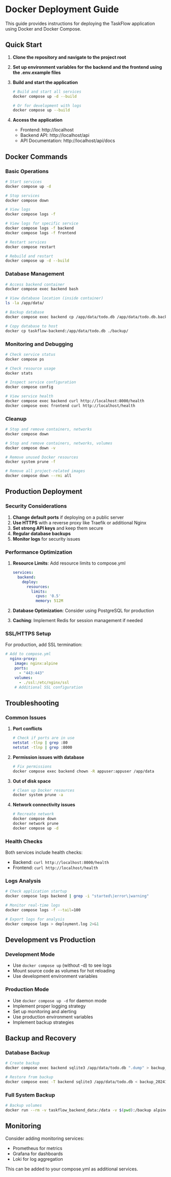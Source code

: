 # Docker Deployment Guide

This guide provides instructions for deploying the TaskFlow application using Docker and Docker Compose.

## Quick Start

1. **Clone the repository and navigate to the project root**

2. **Set up environment variables for the backend and the frontend using the .env.example files**

3. **Build and start the application**
   ```bash
   # Build and start all services
   docker compose up -d --build
   
   # Or for development with logs
   docker compose up --build
   ```

4. **Access the application**
   - Frontend: http://localhost
   - Backend API: http://localhost/api
   - API Documentation: http://localhost/api/docs

## Docker Commands

### Basic Operations

```bash
# Start services
docker compose up -d

# Stop services
docker compose down

# View logs
docker compose logs -f

# View logs for specific service
docker compose logs -f backend
docker compose logs -f frontend

# Restart services
docker compose restart

# Rebuild and restart
docker compose up -d --build
```

### Database Management

```bash
# Access backend container
docker compose exec backend bash

# View database location (inside container)
ls -la /app/data/

# Backup database
docker compose exec backend cp /app/data/todo.db /app/data/todo.db.backup

# Copy database to host
docker cp taskflow-backend:/app/data/todo.db ./backup/
```

### Monitoring and Debugging

```bash
# Check service status
docker compose ps

# Check resource usage
docker stats

# Inspect service configuration
docker compose config

# View service health
docker compose exec backend curl http://localhost:8000/health
docker compose exec frontend curl http://localhost/health
```

### Cleanup

```bash
# Stop and remove containers, networks
docker compose down

# Stop and remove containers, networks, volumes
docker compose down -v

# Remove unused Docker resources
docker system prune -f

# Remove all project-related images
docker compose down --rmi all
```

## Production Deployment

### Security Considerations

1. **Change default ports** if deploying on a public server
2. **Use HTTPS** with a reverse proxy like Traefik or additional Nginx
3. **Set strong API keys** and keep them secure
4. **Regular database backups**
5. **Monitor logs** for security issues

### Performance Optimization

1. **Resource Limits**: Add resource limits to compose.yml
   ```yaml
   services:
     backend:
       deploy:
         resources:
           limits:
             cpus: '0.5'
             memory: 512M
   ```

2. **Database Optimization**: Consider using PostgreSQL for production
3. **Caching**: Implement Redis for session management if needed

### SSL/HTTPS Setup

For production, add SSL termination:

```yaml
# Add to compose.yml
  nginx-proxy:
    image: nginx:alpine
    ports:
      - "443:443"
    volumes:
      - ./ssl:/etc/nginx/ssl
    # Additional SSL configuration
```

## Troubleshooting

### Common Issues

1. **Port conflicts**
   ```bash
   # Check if ports are in use
   netstat -tlnp | grep :80
   netstat -tlnp | grep :8000
   ```

2. **Permission issues with database**
   ```bash
   # Fix permissions
   docker compose exec backend chown -R appuser:appuser /app/data
   ```

3. **Out of disk space**
   ```bash
   # Clean up Docker resources
   docker system prune -a
   ```

4. **Network connectivity issues**
   ```bash
   # Recreate network
   docker compose down
   docker network prune
   docker compose up -d
   ```

### Health Checks

Both services include health checks:
- Backend: `curl http://localhost:8000/health`
- Frontend: `curl http://localhost/health`

### Logs Analysis

```bash
# Check application startup
docker compose logs backend | grep -i "started\|error\|warning"

# Monitor real-time logs
docker compose logs -f --tail=100

# Export logs for analysis
docker compose logs > deployment.log 2>&1
```

## Development vs Production

### Development Mode
- Use `docker compose up` (without -d) to see logs
- Mount source code as volumes for hot reloading
- Use development environment variables

### Production Mode
- Use `docker compose up -d` for daemon mode
- Implement proper logging strategy
- Set up monitoring and alerting
- Use production environment variables
- Implement backup strategies

## Backup and Recovery

### Database Backup
```bash
# Create backup
docker compose exec backend sqlite3 /app/data/todo.db ".dump" > backup_$(date +%Y%m%d_%H%M%S).sql

# Restore from backup
docker compose exec -T backend sqlite3 /app/data/todo.db < backup_20241225_120000.sql
```

### Full System Backup
```bash
# Backup volumes
docker run --rm -v taskflow_backend_data:/data -v $(pwd):/backup alpine tar czf /backup/taskflow_backup_$(date +%Y%m%d).tar.gz /data
```

## Monitoring

Consider adding monitoring services:
- Prometheus for metrics
- Grafana for dashboards
- Loki for log aggregation

This can be added to your compose.yml as additional services.